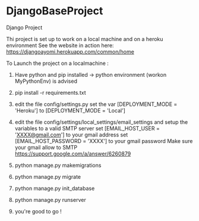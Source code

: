 # DjangoBaseProject
Django Project 

Thi project is set up to work on a local machine and on a heroku environment
See the website in action here: https://djangoayomi.herokuapp.com/common/home

To Launch the project on a localmachine :

1) Have python and pip installed -> python environment (workon MyPythonEnv) is advised

2) pip install -r requirements.txt

3) edit the file config/settings.py
set the var [DEPLOYMENT_MODE = 'Heroku'] to [DEPLOYMENT_MODE = 'Local']

4) edit the file config/settings/local_settings/email_settings and setup the variables to a valid SMTP server
set [EMAIL_HOST_USER = 'XXXX@gmail.com'] to your gmail address
set [EMAIL_HOST_PASSWORD = 'XXXX'] to your gmail password
Make sure your gmail allow to SMTP https://support.google.com/a/answer/6260879

5) python manage.py makemigrations

6) python manage.py migrate

7) python manage.py init_database

8) python manage.py runserver

9) you're good to go !

